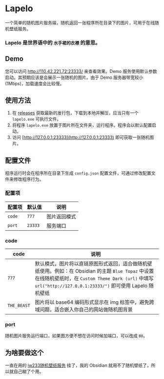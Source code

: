 # Lapelo
 一个简单的随机图片服务端，随机返回一张程序所在目录下的图片，可用于在线随机壁纸服务。

### Lapelo 是世界语中的 `水手裙的衣襟` 的意思。

## Demo
您可以访问 http://110.42.221.72:23333/ 来查看效果。Demo 服务使用默认参数启动。其预期应该是会展示一张随机的图片。由于 Demo 服务器带宽较小 (1Mbps)，加载速度会比较慢。

## 使用方法
1. 在 [releases](https://github.com/Giftia/Lapelo/releases) 获取最新的发行包，下载到本地并解压，应当只有一个 `lapelo.exe` 可执行文件。
2. 将程序 `lapelo.exe` 放置于图片所在文件夹，运行程序。程序会以默认配置启动。
3. 访问 [http://127.0.0.1:23333](http://127.0.0.1:23333) 即可获取一张随机图片。

## 配置文件
 程序运行时会在程序所在目录下生成 `config.json` 配置文件，可通过修改配置文件来修改程序行为。

### 配置项
| 配置项 | 默认值  | 说明         |
| ------ | ------- | ------------ |
| `code` | `777`   | 图片返回模式 |
| `port` | `23333` | 服务端口     |

### code
| code        | 说明                                                                                                                                                                                                              |
| ----------- | ----------------------------------------------------------------------------------------------------------------------------------------------------------------------------------------------------------------- |
| `777`       | 默认模式，图片将以直链原图形式返回，适合做随机壁纸使用。例如：在 Obsidian 的主题 `Blue Topaz` 中设置在线随机壁纸时，在 `Custom Theme Dark (url)` 中填写 `url("http://127.0.0.1:23333/")` 即可使用 Lapelo 随机壁纸 |
| `THE_BEAST` | 图片将以 base64 编码形式显示在 img 标签中，避免跨域问题，适合嵌入你自己的网站做随机图背景                                                                                                                         |

### port
 随机图片服务运行端口，如果图方便不想在访问时候加端口，可以改成 `80`。

## 为啥要做这个
 一直在用的 [iw233随机壁纸服务](https://dev.iw233.cn/API/index.php) 挂了，我的 Obsidian 就用不了随机壁纸了，所以就自己糊了个用。

